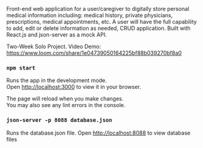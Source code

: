 Front-end web application for a user/caregiver to digitally store personal medical information including: medical history, private physicians, prescriptions, medical appointments, etc.  A user will have the full capability to add, edit or delete information as needed, CRUD application. Built with React.js and json-server as a mock API. 

Two-Week Solo Project.
Video Demo:
https://www.loom.com/share/1e04739050164225bf88b039270bf8a0

### `npm start`

Runs the app in the development mode.\
Open [http://localhost:3000](http://localhost:3000) to view it in your browser.

The page will reload when you make changes.\
You may also see any lint errors in the console.

### `json-server -p 8088 database.json`
Runs the database.json file.
Open [http://localhost:8088](http://localhost:8088) to view database files
